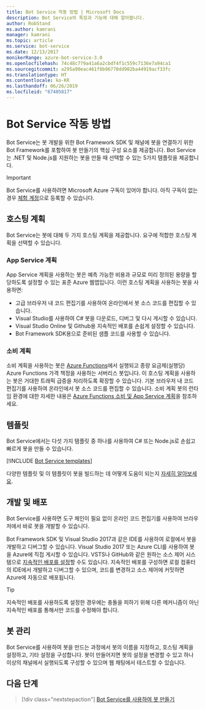 ```yaml
---
title: Bot Service 작동 방법 | Microsoft Docs
description: Bot Service의 특징과 기능에 대해 알아봅니다.
author: RobStand
ms.author: kamrani
manager: kamrani
ms.topic: article
ms.service: bot-service
ms.date: 12/13/2017
monikerRange: azure-bot-service-3.0
ms.openlocfilehash: 74c48c779a41a6a2cbdf4f1c559c7136e7a94ca1
ms.sourcegitcommit: a295a90eac461f8b96770dd902ba44919acf33fc
ms.translationtype: HT
ms.contentlocale: ko-KR
ms.lasthandoff: 06/26/2019
ms.locfileid: "67405817"
---
```

# <a name="how-bot-service-works"></a>Bot Service 작동 방법

Bot Service는 봇 개발을 위한 Bot Framework SDK 및 채널에 봇을 연결하기 위한 Bot Framework를 포함하여 봇 만들기의 핵심 구성 요소를 제공합니다. Bot Service는 .NET 및 Node.js를 지원하는 봇을 만들 때 선택할 수 있는 5가지 템플릿을 제공합니다.

> [!IMPORTANT]
> Bot Service를 사용하려면 Microsoft Azure 구독이 있어야 합니다. 아직 구독이 없는 경우 <a href="https://azure.microsoft.com/free/" target="_blank">체험 계정</a>으로 등록할 수 있습니다.

## <a name="hosting-plans"></a>호스팅 계획
Bot Service는 봇에 대해 두 가지 호스팅 계획을 제공합니다. 요구에 적합한 호스팅 계획을 선택할 수 있습니다.

### <a name="app-service-plan"></a>App Service 계획

App Service 계획을 사용하는 봇은 예측 가능한 비용과 규모로 미리 정의된 용량을 할당하도록 설정할 수 있는 표준 Azure 웹앱입니다. 이런 호스팅 계획을 사용하는 봇을 사용하면:

* 고급 브라우저 내 코드 편집기를 사용하여 온라인에서 봇 소스 코드를 편집할 수 있습니다.
* Visual Studio를 사용하여 C# 봇을 다운로드, 디버그 및 다시 게시할 수 있습니다.
* Visual Studio Online 및 Github용 지속적인 배포를 손쉽게 설정할 수 있습니다.
* Bot Framework SDK용으로 준비된 샘플 코드를 사용할 수 있습니다.

### <a name="consumption-plan"></a>소비 계획
소비 계획을 사용하는 봇은 <a href="http://go.microsoft.com/fwlink/?linkID=747839" target="_blank">Azure Functions</a>에서 실행되고 종량 요금제(실행당) Azure Functions 가격 책정을 사용하는 서버리스 봇입니다. 이 호스팅 계획을 사용하는 봇은 거대한 트래픽 급증을 처리하도록 확장할 수 있습니다. 기본 브라우저 내 코드 편집기를 사용하여 온라인에서 봇 소스 코드를 편집할 수 있습니다. 소비 계획 봇의 런타임 환경에 대한 자세한 내용은 <a target='_blank' href='/azure/azure-functions/functions-scale'>Azure Functions 소비 및 App Service 계획</a>을 참조하세요.

## <a name="templates"></a>템플릿

Bot Service에서는 다섯 가지 템플릿 중 하나를 사용하여 C# 또는 Node.js로 손쉽고 빠르게 봇을 만들 수 있습니다.

[!INCLUDE [Bot Service templates](~/includes/snippet-abs-templates.md)]

다양한 템플릿 및 이 템플릿이 봇을 빌드하는 데 어떻게 도움이 되는지 [자세히 알아보세요](bot-service-concept-templates.md).

## <a name="develop-and-deploy"></a>개발 및 배포

Bot Service를 사용하면 도구 체인이 필요 없이 온라인 코드 편집기를 사용하여 브라우저에서 바로 봇을 개발할 수 있습니다. 

Bot Framework SDK 및 Visual Studio 2017과 같은 IDE를 사용하여 로컬에서 봇을 개발하고 디버그할 수 있습니다. Visual Studio 2017 또는 Azure CLI를 사용하여 봇을 Azure에 직접 게시할 수 있습니다. VSTS나 GitHub와 같은 원하는 소스 제어 시스템으로 [지속적인 배포를 설정](bot-service-continuous-deployment.md)할 수도 있습니다. 지속적인 배포를 구성하면 로컬 컴퓨터의 IDE에서 개발하고 디버그할 수 있으며, 코드를 변경하고 소스 제어에 커밋하면 Azure에 자동으로 배포됩니다.  

> [!TIP]
> 지속적인 배포를 사용하도록 설정한 경우에는 충돌을 피하기 위해 다른 메커니즘이 아닌 지속적인 배포를 통해서만 코드를 수정해야 합니다.

## <a name="manage-your-bot"></a>봇 관리 

Bot Service를 사용하여 봇을 만드는 과정에서 봇의 이름을 지정하고, 호스팅 계획을 설정하고, 기타 설정을 구성합니다. 봇이 만들어지면 봇의 설정을 변경할 수 있고 하나 이상의 채널에서 실행되도록 구성할 수 있으며 웹 채팅에서 테스트할 수 있습니다. 

## <a name="next-steps"></a>다음 단계

> [!div class="nextstepaction"]
> [Bot Service를 사용하여 봇 만들기](bot-service-quickstart.md)